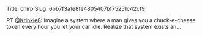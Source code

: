 Title: chirp
Slug: 6bb7f3a1e8fe4805407bf75251c42cf9

RT <a href="http://twitter.com/Krinkle8">@Krinkle8</a>: Imagine a system where a man gives you a chuck-e-cheese token every hour you let your car idle. Realize that system exists an…
